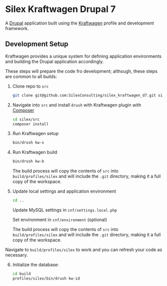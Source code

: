 Silex Kraftwagen Drupal 7
=========================

A [Drupal](https://drupal.org/) application built using the [Kraftwagen](http://kraftwagen.org/) profile and development framework.

## Development Setup

Kraftwagen provides a unique system for defining application environments and building the Drupal application accordingly.

These steps will prepare the code fro development; although, these steps are common to all builds:

1. Clone repo to `src`

    ```bash
    git clone git@github.com:SilexConsulting/silex_kraftwagen_d7.git silex/src
    ```

2. Navigate into `src` and install `drush` with Kraftwagen plugin with [Composer](http://getcomposer.org/)

    ```bash
    cd silex/src
    composer install
    ```

3. Run Kraftwagen setup

    ```bash
    bin/drush kw-s
    ```

4. Run Kraftwagen build

    ```bash
    bin/drush kw-b
    ```

    The build process will copy the contents of `src` into `build/profiles/silex` and will include the `.git` directory, making it a full copy of the workspace.

5. Update local settings and application environment

    ```bash
    cd ..
    ```

    Update MySQL settings in `cnf/settings.local.php`

    Set environment in `cnf/environment` (optional)

    The build process will copy the contents of `src` into `build/profiles/silex` and will include the `.git` directory, making it a full copy of the workspace.

Navigate to `build/profiles/silex` to work and you can refresh your code as necessary.

6. Initialize the database:

    ```bash
    cd build
    profiles/silex/bin/drush kw-id
    ```
